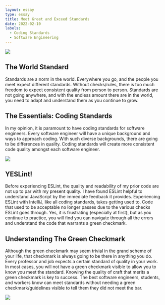 ```yaml
---
layout: essay
type: essay
title: Meet Greet and Exceed Standards 
date: 2022-02-10
labels:
  - Coding Standards
  - Software Engineering
---
```

<img class="ui image" src="{{ site.baseurl }}/images/jstaxi.png">

## The World Standard
Standards are a norm in the world. Everywhere you go, and the people you meet expect different standards. Without checks/rules, there is too much freedom to expect consistent quality from person to person. Standards are not going anywhere, and with the endless amount there are in the world, you need to adapt and understand them as you continue to grow.

## The Essentials: Coding Standards
In my opinion, it is paramount to have coding standards for software engineers. Every software engineer will have a unique background and ways to approach coding. With such diverse backgrounds, there are going to be differences in quality. Coding standards will create more consistent code quality amongst each software engineer.

<img class="ui image" src="{{ site.baseurl }}/images/eslint.PNG">

## YESLint!
Before experiencing ESLint, the quality and readability of my prior code are not up to par with my present quality. I have found ESLint helpful to understand JavaScript by the immediate feedback it provides. Experiencing ESLint with IntelliJ, like all coding standards, takes getting used to. Code that used to be acceptable no longer passes due to the various checks ESLint goes through. Yes, it is frustrating (especially at first), but as you continue to practice, you will find you can navigate through all the errors and understand the code that warrants a green checkmark.

## Understanding The Green Checkmark
Although the green checkmark may seem trivial in the grand scheme of your life, that checkmark is always going to be there in anything you do. Every professor and job expects a certain standard of quality in your work. In most cases, you will not have a green checkmark visible to allow you to know you meet the standard. Knowing the quality of craft that merits a green checkmark is key to success. The best software engineers, students, and workers know can meet standards without needing a green checkmark/guidelines visible to tell them they did not meet the bar.

<img class="ui image" src="{{ site.baseurl }}/images/check.PNG">
